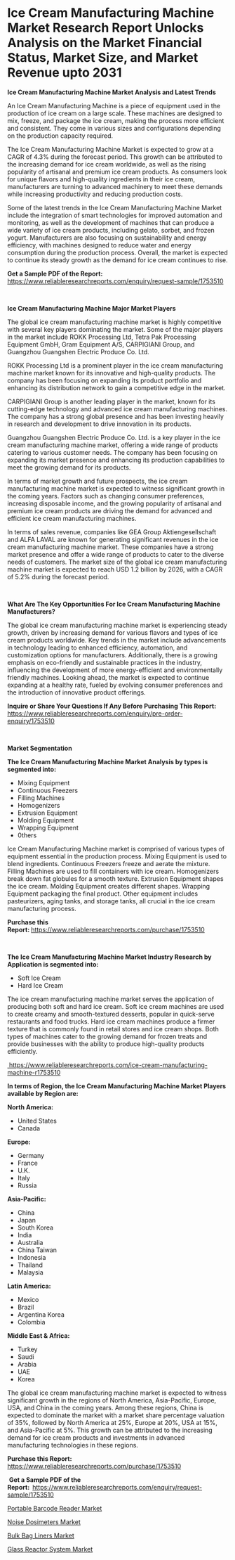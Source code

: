 <p><h1>Ice Cream Manufacturing Machine Market Research Report Unlocks Analysis on the Market Financial Status, Market Size, and Market Revenue upto 2031</h1></p><p><strong>Ice Cream Manufacturing Machine Market Analysis and Latest Trends</strong></p>
<p><p>An Ice Cream Manufacturing Machine is a piece of equipment used in the production of ice cream on a large scale. These machines are designed to mix, freeze, and package the ice cream, making the process more efficient and consistent. They come in various sizes and configurations depending on the production capacity required.</p><p>The Ice Cream Manufacturing Machine Market is expected to grow at a CAGR of 4.3% during the forecast period. This growth can be attributed to the increasing demand for ice cream worldwide, as well as the rising popularity of artisanal and premium ice cream products. As consumers look for unique flavors and high-quality ingredients in their ice cream, manufacturers are turning to advanced machinery to meet these demands while increasing productivity and reducing production costs.</p><p>Some of the latest trends in the Ice Cream Manufacturing Machine Market include the integration of smart technologies for improved automation and monitoring, as well as the development of machines that can produce a wide variety of ice cream products, including gelato, sorbet, and frozen yogurt. Manufacturers are also focusing on sustainability and energy efficiency, with machines designed to reduce water and energy consumption during the production process. Overall, the market is expected to continue its steady growth as the demand for ice cream continues to rise.</p></p>
<p><strong>Get a Sample PDF of the Report:&nbsp;</strong> <a href="https://www.reliableresearchreports.com/enquiry/request-sample/1753510">https://www.reliableresearchreports.com/enquiry/request-sample/1753510</a></p>
<p>&nbsp;</p>
<p><strong>Ice Cream Manufacturing Machine Major Market Players</strong></p>
<p><p>The global ice cream manufacturing machine market is highly competitive with several key players dominating the market. Some of the major players in the market include ROKK Processing Ltd, Tetra Pak Processing Equipment GmbH, Gram Equipment A/S, CARPIGIANI Group, and Guangzhou Guangshen Electric Produce Co. Ltd.</p><p>ROKK Processing Ltd is a prominent player in the ice cream manufacturing machine market known for its innovative and high-quality products. The company has been focusing on expanding its product portfolio and enhancing its distribution network to gain a competitive edge in the market.</p><p>CARPIGIANI Group is another leading player in the market, known for its cutting-edge technology and advanced ice cream manufacturing machines. The company has a strong global presence and has been investing heavily in research and development to drive innovation in its products.</p><p>Guangzhou Guangshen Electric Produce Co. Ltd. is a key player in the ice cream manufacturing machine market, offering a wide range of products catering to various customer needs. The company has been focusing on expanding its market presence and enhancing its production capabilities to meet the growing demand for its products.</p><p>In terms of market growth and future prospects, the ice cream manufacturing machine market is expected to witness significant growth in the coming years. Factors such as changing consumer preferences, increasing disposable income, and the growing popularity of artisanal and premium ice cream products are driving the demand for advanced and efficient ice cream manufacturing machines.</p><p>In terms of sales revenue, companies like GEA Group Aktiengesellschaft and ALFA LAVAL are known for generating significant revenues in the ice cream manufacturing machine market. These companies have a strong market presence and offer a wide range of products to cater to the diverse needs of customers. The market size of the global ice cream manufacturing machine market is expected to reach USD 1.2 billion by 2026, with a CAGR of 5.2% during the forecast period.</p></p>
<p>&nbsp;</p>
<p><strong>What Are The Key Opportunities For Ice Cream Manufacturing Machine Manufacturers?</strong></p>
<p><p>The global ice cream manufacturing machine market is experiencing steady growth, driven by increasing demand for various flavors and types of ice cream products worldwide. Key trends in the market include advancements in technology leading to enhanced efficiency, automation, and customization options for manufacturers. Additionally, there is a growing emphasis on eco-friendly and sustainable practices in the industry, influencing the development of more energy-efficient and environmentally friendly machines. Looking ahead, the market is expected to continue expanding at a healthy rate, fueled by evolving consumer preferences and the introduction of innovative product offerings.</p></p>
<p><strong>Inquire or Share Your Questions If Any Before Purchasing This Report:</strong> <a href="https://www.reliableresearchreports.com/enquiry/pre-order-enquiry/1753510">https://www.reliableresearchreports.com/enquiry/pre-order-enquiry/1753510</a></p>
<p>&nbsp;</p>
<p><strong>Market Segmentation</strong></p>
<p><strong>The Ice Cream Manufacturing Machine Market Analysis by types is segmented into:</strong></p>
<p><ul><li>Mixing Equipment</li><li>Continuous Freezers</li><li>Filling Machines</li><li>Homogenizers</li><li>Extrusion Equipment</li><li>Molding Equipment</li><li>Wrapping Equipment</li><li>0thers</li></ul></p>
<p><p>Ice Cream Manufacturing Machine market is comprised of various types of equipment essential in the production process. Mixing Equipment is used to blend ingredients. Continuous Freezers freeze and aerate the mixture. Filling Machines are used to fill containers with ice cream. Homogenizers break down fat globules for a smooth texture. Extrusion Equipment shapes the ice cream. Molding Equipment creates different shapes. Wrapping Equipment packaging the final product. Other equipment includes pasteurizers, aging tanks, and storage tanks, all crucial in the ice cream manufacturing process.</p></p>
<p><strong>Purchase this Report:&nbsp;</strong><a href="https://www.reliableresearchreports.com/purchase/1753510">https://www.reliableresearchreports.com/purchase/1753510</a></p>
<p>&nbsp;</p>
<p><strong>The Ice Cream Manufacturing Machine Market Industry Research by Application is segmented into:</strong></p>
<p><ul><li>Soft Ice Cream</li><li>Hard Ice Cream</li></ul></p>
<p><p>The ice cream manufacturing machine market serves the application of producing both soft and hard ice cream. Soft ice cream machines are used to create creamy and smooth-textured desserts, popular in quick-serve restaurants and food trucks. Hard ice cream machines produce a firmer texture that is commonly found in retail stores and ice cream shops. Both types of machines cater to the growing demand for frozen treats and provide businesses with the ability to produce high-quality products efficiently.</p></p>
<p><a href="https://www.reliableresearchreports.com/ice-cream-manufacturing-machine-r1753510">&nbsp;https://www.reliableresearchreports.com/ice-cream-manufacturing-machine-r1753510</a></p>
<p><strong>In terms of Region, the Ice Cream Manufacturing Machine Market Players available by Region are:</strong></p>
<p>
    <p> <strong> North America: </strong>
        <ul>
            <li>United States</li>
            <li>Canada</li>
        </ul>
        </p> 
    <p> <strong> Europe: </strong>
        <ul>
            <li>Germany</li>
            <li>France</li>
            <li>U.K.</li>
            <li>Italy</li>
            <li>Russia</li>
        </ul>
        </p> 
    <p> <strong> Asia-Pacific: </strong>
        <ul>
            <li>China</li>
            <li>Japan</li>
            <li>South Korea</li>
            <li>India</li>
            <li>Australia</li>
            <li>China Taiwan</li>
            <li>Indonesia</li>
            <li>Thailand</li>
            <li>Malaysia</li>
        </ul>
        </p> 
    <p> <strong> Latin America: </strong>
        <ul>
            <li>Mexico</li>
            <li>Brazil</li>
            <li>Argentina Korea</li>
            <li>Colombia</li>
        </ul>
        </p> 
    <p> <strong> Middle East & Africa: </strong>
        <ul>
            <li>Turkey</li>
            <li>Saudi</li>
            <li>Arabia</li>
            <li>UAE</li>
            <li>Korea</li>
        </ul>
    </p>
    </p>
<p><p>The global ice cream manufacturing machine market is expected to witness significant growth in the regions of North America, Asia-Pacific, Europe, USA, and China in the coming years. Among these regions, China is expected to dominate the market with a market share percentage valuation of 35%, followed by North America at 25%, Europe at 20%, USA at 15%, and Asia-Pacific at 5%. This growth can be attributed to the increasing demand for ice cream products and investments in advanced manufacturing technologies in these regions.</p></p>
<p><strong>Purchase this Report: </strong><a href="https://www.reliableresearchreports.com/purchase/1753510">https://www.reliableresearchreports.com/purchase/1753510</a></p>
<p>&nbsp;<strong>Get a Sample PDF of the Report:&nbsp;&nbsp;</strong><a href="https://www.reliableresearchreports.com/enquiry/request-sample/1753510">https://www.reliableresearchreports.com/enquiry/request-sample/1753510</a></p>
<p><strong></strong></p>
<p><p><a href="https://github.com/dimitrishawkinswaynenp91rgz/Market-Research-Report-List-2/blob/main/portable-barcode-reader-market.md">Portable Barcode Reader Market</a></p><p><a href="https://www.linkedin.com/pulse/noise-dosimetersnbspmarket-focuses-market-share-size-projected-ggtlf?trackingId=z5dIGrUzWOp5XMiJLFWYJQ%3D%3D">Noise Dosimeters Market</a></p><p><a href="https://www.linkedin.com/pulse/bulk-bag-liners-market-exploring-share-trends-future-growth-ngnee?trackingId=WKHa3YoC0tno7OwAqRoqvQ%3D%3D">Bulk Bag Liners Market</a></p><p><a href="https://github.com/changoleonlaverguenzanoexiste/Market-Research-Report-List-2/blob/main/glass-reactor-system-market.md">Glass Reactor System Market</a></p></p>